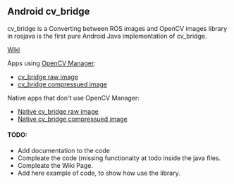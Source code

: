 ## Android cv_bridge

cv_bridge is a Converting between ROS images and OpenCV images library in rosjava is the first pure Android Java implementation of cv_bridge.

[Wiki][1]  

Apps using [OpenCV Manager][2]:
- [cv_bridge raw image][3]   
- [cv_bridge compressued image][4]   

Native apps that don't use OpenCV Manager:
- [Native cv_bridge raw image][5]   
- [Native cv_bridge compressued image][6]   

#### TODO:
* Add documentation to the code
* Compleate the code (missing functionalty at todo inside the java files.
* Compleate the Wiki Page.
* Add here example of code, to show how use the library.

[1]: http://wiki.ros.org/cv_bridge/Tutorials/Converting%20between%20ROS%20images%20and%20OpenCV%20images%20%28Android%20Java%29#preview
[2]: https://play.google.com/store/apps/details?id=org.opencv.engine
[3]: https://play.google.com/store/apps/details?id=org.ros.android.android_tutorial_cv_bridge
[4]: https://play.google.com/store/apps/details?id=org.ros.android.android_tutorial_CompressedImage_cv_bridge
[5]: https://play.google.com/store/apps/details?id=org.ros.android.tutorial_cv_bridge
[6]: https://play.google.com/store/apps/details?id=org.ros.android.tutorial_CompressedImage_cv_bridge
